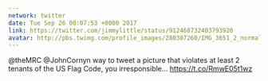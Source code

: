 ```yaml
---
network: twitter
date: Tue Sep 26 00:07:53 +0000 2017
link: https://twitter.com/jimmylittle/status/912468732403793920
avatar: http://pbs.twimg.com/profile_images/280307260/IMG_3651_2_normal.jpg
---
```


@theMRC @JohnCornyn way to tweet a picture that violates at least 2 tenants of the US Flag Code, you irresponsible… https://t.co/RmwE05t1wz
